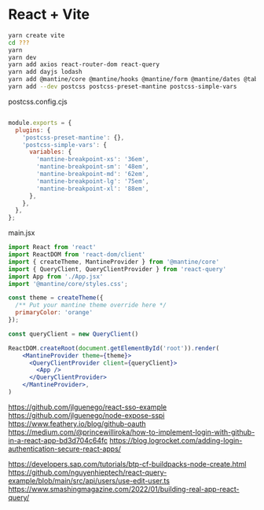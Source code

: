# React + Vite

```sh
yarn create vite
cd ???
yarn
yarn dev
yarn add axios react-router-dom react-query
yarn add dayjs lodash
yarn add @mantine/core @mantine/hooks @mantine/form @mantine/dates @tabler/icons-react @mantine/modals @mantine/notifications @mantinex/dev-icons
yarn add --dev postcss postcss-preset-mantine postcss-simple-vars
```

postcss.config.cjs
```js

module.exports = {
  plugins: {
    'postcss-preset-mantine': {},
    'postcss-simple-vars': {
      variables: {
        'mantine-breakpoint-xs': '36em',
        'mantine-breakpoint-sm': '48em',
        'mantine-breakpoint-md': '62em',
        'mantine-breakpoint-lg': '75em',
        'mantine-breakpoint-xl': '88em',
      },
    },
  },
};
```

main.jsx
```jsx
import React from 'react'
import ReactDOM from 'react-dom/client'
import { createTheme, MantineProvider } from '@mantine/core'
import { QueryClient, QueryClientProvider } from 'react-query'
import App from './App.jsx'
import '@mantine/core/styles.css';

const theme = createTheme({
  /** Put your mantine theme override here */
  primaryColor: 'orange'
});

const queryClient = new QueryClient()

ReactDOM.createRoot(document.getElementById('root')).render(
    <MantineProvider theme={theme}>
      <QueryClientProvider client={queryClient}>
        <App />
      </QueryClientProvider>
    </MantineProvider>,
)
```

https://github.com/jlguenego/react-sso-example
https://github.com/jlguenego/node-expose-sspi
https://www.feathery.io/blog/github-oauth
https://medium.com/@princewilliroka/how-to-implement-login-with-github-in-a-react-app-bd3d704c64fc
https://blog.logrocket.com/adding-login-authentication-secure-react-apps/

https://developers.sap.com/tutorials/btp-cf-buildpacks-node-create.html
https://github.com/nguyenhieptech/react-query-example/blob/main/src/api/users/use-edit-user.ts
https://www.smashingmagazine.com/2022/01/building-real-app-react-query/